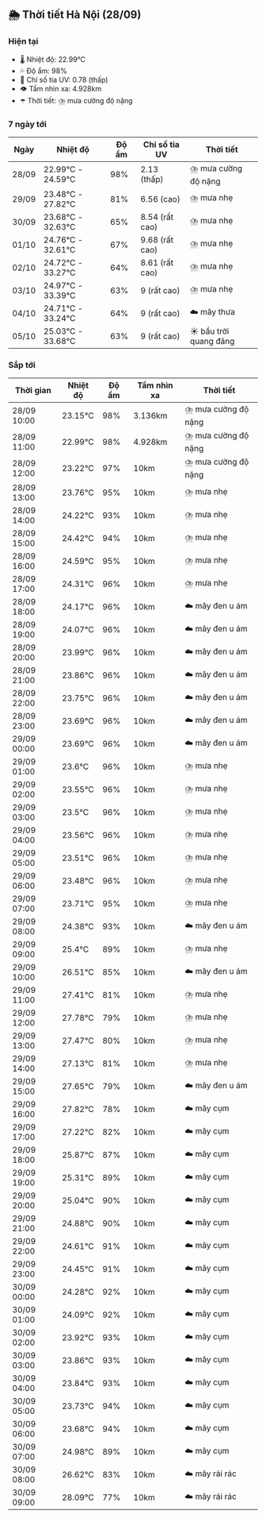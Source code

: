 ## 🌦️ Thời tiết Hà Nội (28/09)

### Hiện tại

- 🌡️ Nhiệt độ: 22.99℃
- 💦 Độ ẩm: 98%
- 🌟 Chỉ số tia UV: 0.78 (thấp)
- 👁️ Tầm nhìn xa: 4.928km
- ☂️ Thời tiết: ⛈️ mưa cường độ nặng

### 7 ngày tới

| Ngày | Nhiệt độ | Độ ẩm | Chỉ số tia UV | Thời tiết |
| --- | --- | --- | --- | --- |
| 28/09 | 22.99℃ - 24.59℃ | 98% | 2.13 (thấp) | ⛈️ mưa cường độ nặng |
| 29/09 | 23.48℃ - 27.82℃ | 81% | 6.56 (cao) | ⛈️ mưa nhẹ |
| 30/09 | 23.68℃ - 32.63℃ | 65% | 8.54 (rất cao) | ⛈️ mưa nhẹ |
| 01/10 | 24.76℃ - 32.61℃ | 67% | 9.68 (rất cao) | ⛈️ mưa nhẹ |
| 02/10 | 24.72℃ - 33.27℃ | 64% | 8.61 (rất cao) | ⛈️ mưa nhẹ |
| 03/10 | 24.97℃ - 33.39℃ | 63% | 9 (rất cao) | ⛈️ mưa nhẹ |
| 04/10 | 24.71℃ - 33.24℃ | 64% | 9 (rất cao) | ☁️ mây thưa |
| 05/10 | 25.03℃ - 33.68℃ | 63% | 9 (rất cao) | ☀️ bầu trời quang đãng |

### Sắp tới

| Thời gian | Nhiệt độ | Độ ẩm | Tầm nhìn xa | Thời tiết |
| --- | --- | --- | --- | --- |
| 28/09 10:00 | 23.15℃ | 98% | 3.136km | ⛈️ mưa cường độ nặng |
| 28/09 11:00 | 22.99℃ | 98% | 4.928km | ⛈️ mưa cường độ nặng |
| 28/09 12:00 | 23.22℃ | 97% | 10km | ⛈️ mưa cường độ nặng |
| 28/09 13:00 | 23.76℃ | 95% | 10km | ⛈️ mưa nhẹ |
| 28/09 14:00 | 24.22℃ | 93% | 10km | ⛈️ mưa nhẹ |
| 28/09 15:00 | 24.42℃ | 94% | 10km | ⛈️ mưa nhẹ |
| 28/09 16:00 | 24.59℃ | 95% | 10km | ⛈️ mưa nhẹ |
| 28/09 17:00 | 24.31℃ | 96% | 10km | ⛈️ mưa nhẹ |
| 28/09 18:00 | 24.17℃ | 96% | 10km | ☁️ mây đen u ám |
| 28/09 19:00 | 24.07℃ | 96% | 10km | ☁️ mây đen u ám |
| 28/09 20:00 | 23.99℃ | 96% | 10km | ☁️ mây đen u ám |
| 28/09 21:00 | 23.86℃ | 96% | 10km | ☁️ mây đen u ám |
| 28/09 22:00 | 23.75℃ | 96% | 10km | ☁️ mây đen u ám |
| 28/09 23:00 | 23.69℃ | 96% | 10km | ☁️ mây đen u ám |
| 29/09 00:00 | 23.69℃ | 96% | 10km | ☁️ mây đen u ám |
| 29/09 01:00 | 23.6℃ | 96% | 10km | ⛈️ mưa nhẹ |
| 29/09 02:00 | 23.55℃ | 96% | 10km | ⛈️ mưa nhẹ |
| 29/09 03:00 | 23.5℃ | 96% | 10km | ⛈️ mưa nhẹ |
| 29/09 04:00 | 23.56℃ | 96% | 10km | ⛈️ mưa nhẹ |
| 29/09 05:00 | 23.51℃ | 96% | 10km | ⛈️ mưa nhẹ |
| 29/09 06:00 | 23.48℃ | 96% | 10km | ⛈️ mưa nhẹ |
| 29/09 07:00 | 23.71℃ | 95% | 10km | ⛈️ mưa nhẹ |
| 29/09 08:00 | 24.38℃ | 93% | 10km | ☁️ mây đen u ám |
| 29/09 09:00 | 25.4℃ | 89% | 10km | ⛈️ mưa nhẹ |
| 29/09 10:00 | 26.51℃ | 85% | 10km | ☁️ mây đen u ám |
| 29/09 11:00 | 27.41℃ | 81% | 10km | ⛈️ mưa nhẹ |
| 29/09 12:00 | 27.78℃ | 79% | 10km | ⛈️ mưa nhẹ |
| 29/09 13:00 | 27.47℃ | 80% | 10km | ⛈️ mưa nhẹ |
| 29/09 14:00 | 27.13℃ | 81% | 10km | ⛈️ mưa nhẹ |
| 29/09 15:00 | 27.65℃ | 79% | 10km | ☁️ mây đen u ám |
| 29/09 16:00 | 27.82℃ | 78% | 10km | ☁️ mây cụm |
| 29/09 17:00 | 27.22℃ | 82% | 10km | ☁️ mây cụm |
| 29/09 18:00 | 25.87℃ | 87% | 10km | ☁️ mây cụm |
| 29/09 19:00 | 25.31℃ | 89% | 10km | ☁️ mây cụm |
| 29/09 20:00 | 25.04℃ | 90% | 10km | ☁️ mây cụm |
| 29/09 21:00 | 24.88℃ | 90% | 10km | ☁️ mây cụm |
| 29/09 22:00 | 24.61℃ | 91% | 10km | ☁️ mây cụm |
| 29/09 23:00 | 24.45℃ | 91% | 10km | ☁️ mây cụm |
| 30/09 00:00 | 24.28℃ | 92% | 10km | ☁️ mây cụm |
| 30/09 01:00 | 24.09℃ | 92% | 10km | ☁️ mây cụm |
| 30/09 02:00 | 23.92℃ | 93% | 10km | ☁️ mây cụm |
| 30/09 03:00 | 23.86℃ | 93% | 10km | ☁️ mây cụm |
| 30/09 04:00 | 23.84℃ | 93% | 10km | ☁️ mây cụm |
| 30/09 05:00 | 23.73℃ | 94% | 10km | ☁️ mây cụm |
| 30/09 06:00 | 23.68℃ | 94% | 10km | ☁️ mây cụm |
| 30/09 07:00 | 24.98℃ | 89% | 10km | ☁️ mây cụm |
| 30/09 08:00 | 26.62℃ | 83% | 10km | ☁️ mây rải rác |
| 30/09 09:00 | 28.09℃ | 77% | 10km | ☁️ mây rải rác |
